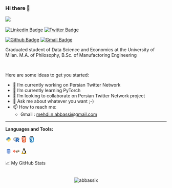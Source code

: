 ### Hi there 👋

![](https://visitor-badge.glitch.me/badge?page_id=abbassix)

[![Linkedin Badge](https://img.shields.io/badge/-LinkedIn-blue?style=for-the-badge&logo=Linkedin&logoColor=white&link=https://www.linkedin.com/in/mehdi-abbassi/)](https://www.linkedin.com/in/mehdi-abbassi/)
[![Twitter Badge](https://img.shields.io/badge/-Twitter-1ca0f1?style=for-the-badge&labelColor=1ca0f1&logo=twitter&logoColor=white&link=https://twitter.com/abbassix)](https://twitter.com/abbassix)
<!--[![Website Badge](https://img.shields.io/badge/-Website-darkgreen?style=for-the-badge&labelColor=green&logo=chrome&logoColor=white&link=https://abbassix.com/)](https://abbassix.com/)-->
[![Github Badge](https://img.shields.io/badge/-github-black?style=for-the-badge&labelColor=black&logo=github&logoColor=white&link=https://github.com/abbassix)](https://github.com/abbassix)
[![Gmail Badge](https://img.shields.io/badge/-Gmail-c14438?style=for-the-badge&logo=Gmail&logoColor=white&link=mailto:mehdi.n.abbassi@gmail.com)](mailto:mehdi.n.abbassi@gmail.com)

Graduated student of Data Science and Economics at the University of Milan.
M.A. of Philosophy, B.Sc. of Manufactoring Engineering

<br>

<!--
**abbassix/abbassix** is a ✨ _special_ ✨ repository because its `README.md` (this file) appears on your GitHub profile.-->

Here are some ideas to get you started:

- 🔭 I’m currently working on Persian Twitter Network
- 🌱 I’m currently learning PyTorch
- 👯 I’m looking to collaborate on Persian Twitter Network project
- 💬 Ask me about whatever you want ;-)
- 📫 How to reach me: 
    <!--- Website: [abbassix.com](https://abbassix.com)-->
    - Gmail : <a href="mailto:mehdi.n.abbassi@gmail.com">mehdi.n.abbassi@gmail.com</a> 

--- 
**Languages and Tools:**  

<code><img height="20" src="https://raw.githubusercontent.com/github/explore/80688e429a7d4ef2fca1e82350fe8e3517d3494d/topics/python/python.png"></code>
<code><img height="20" src="https://raw.githubusercontent.com/github/explore/80688e429a7d4ef2fca1e82350fe8e3517d3494d/topics/r/r.png"></code>
<code><img height="20" src="https://raw.githubusercontent.com/github/explore/80688e429a7d4ef2fca1e82350fe8e3517d3494d/topics/html/html.png"></code>
<code><img height="20" src="https://raw.githubusercontent.com/github/explore/80688e429a7d4ef2fca1e82350fe8e3517d3494d/topics/css/css.png"></code>

<code><img height="20" src="https://raw.githubusercontent.com/github/explore/80688e429a7d4ef2fca1e82350fe8e3517d3494d/topics/sql/sql.png"></code>
<code><img height="20" src="https://raw.githubusercontent.com/github/explore/80688e429a7d4ef2fca1e82350fe8e3517d3494d/topics/git/git.png"></code>
<code><img height="20" src="https://raw.githubusercontent.com/github/explore/80688e429a7d4ef2fca1e82350fe8e3517d3494d/topics/linux/linux.png"></code>


<summary>📈 My GitHub Stats</summary>
<br>
<p align="center"> <img src="https://github-readme-stats.vercel.app/api?username=abbassix&show_icons=true&theme=gotham" alt="abbassix" />
